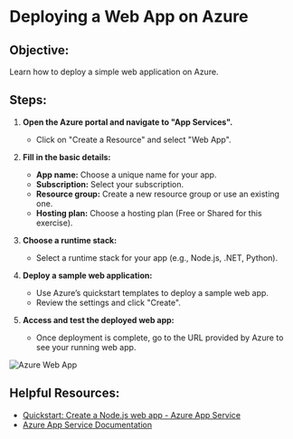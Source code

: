 # Deploying a Web App on Azure

## Objective:
Learn how to deploy a simple web application on Azure.

## Steps:

1. **Open the Azure portal and navigate to "App Services".**
   - Click on "Create a Resource" and select "Web App".

2. **Fill in the basic details:**
   - **App name:** Choose a unique name for your app.
   - **Subscription:** Select your subscription.
   - **Resource group:** Create a new resource group or use an existing one.
   - **Hosting plan:** Choose a hosting plan (Free or Shared for this exercise).

3. **Choose a runtime stack:**
   - Select a runtime stack for your app (e.g., Node.js, .NET, Python).

4. **Deploy a sample web application:**
   - Use Azure’s quickstart templates to deploy a sample web app.
   - Review the settings and click "Create".

5. **Access and test the deployed web app:**
   - Once deployment is complete, go to the URL provided by Azure to see your running web app.

![Azure Web App](https://example.com/azure-web-app.png)

## Helpful Resources:
- [Quickstart: Create a Node.js web app - Azure App Service](https://docs.microsoft.com/en-us/azure/app-service/quickstart-nodejs)
- [Azure App Service Documentation](https://docs.microsoft.com/en-us/azure/app-service/)
